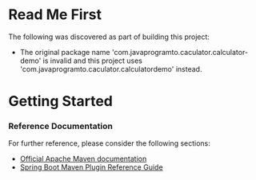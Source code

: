 # Read Me First
The following was discovered as part of building this project:

* The original package name 'com.javaprogramto.caculator.calculator-demo' is invalid and this project uses 'com.javaprogramto.caculator.calculatordemo' instead.

# Getting Started

### Reference Documentation
For further reference, please consider the following sections:

* [Official Apache Maven documentation](https://maven.apache.org/guides/index.html)
* [Spring Boot Maven Plugin Reference Guide](https://docs.spring.io/spring-boot/docs/2.2.6.RELEASE/maven-plugin/)

